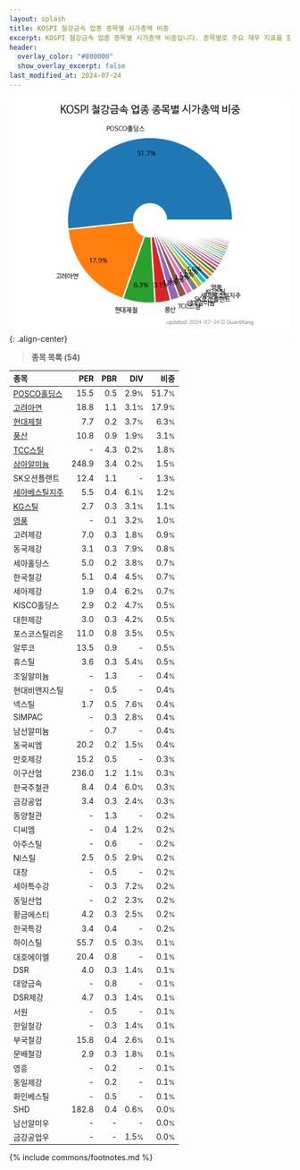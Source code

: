 ```yaml
---
layout: splash
title: KOSPI 철강금속 업종 종목별 시가총액 비중
excerpt: KOSPI 철강금속 업종 종목별 시가총액 비중입니다. 종목별로 주요 재무 지표를 함께 표시합니다.
header:
  overlay_color: "#800000"
  show_overlay_excerpt: false
last_modified_at: 2024-07-24
---
```



![KOSPI 철강금속 업종 종목별 시가총액 비중](/stats/sector/images/kospi_업종_철강금속_종목.png){: .align-center}


> **종목 목록 (54)**<a id="list"></a>

| **종목** | **PER** | **PBR** | **DIV** | **비중** |
| :------- | ------: | ------: | ------: | -------: |
| [POSCO홀딩스](/005490/) | 15.5 | 0.5 | 2.9<small>%</small> | 51.7<small>%</small> |
| [고려아연](/010130/) | 18.8 | 1.1 | 3.1<small>%</small> | 17.9<small>%</small> |
| [현대제철](/004020/) | 7.7 | 0.2 | 3.7<small>%</small> | 6.3<small>%</small> |
| [풍산](/103140/) | 10.8 | 0.9 | 1.9<small>%</small> | 3.1<small>%</small> |
| [TCC스틸](/002710/) | - | 4.3 | 0.2<small>%</small> | 1.8<small>%</small> |
| [삼아알미늄](/006110/) | 248.9 | 3.4 | 0.2<small>%</small> | 1.5<small>%</small> |
| SK오션플랜트 | 12.4 | 1.1 | - | 1.3<small>%</small> |
| [세아베스틸지주](/001430/) | 5.5 | 0.4 | 6.1<small>%</small> | 1.2<small>%</small> |
| [KG스틸](/016380/) | 2.7 | 0.3 | 3.1<small>%</small> | 1.1<small>%</small> |
| [영풍](/000670/) | - | 0.1 | 3.2<small>%</small> | 1.0<small>%</small> |
| 고려제강 | 7.0 | 0.3 | 1.8<small>%</small> | 0.9<small>%</small> |
| 동국제강 | 3.1 | 0.3 | 7.9<small>%</small> | 0.8<small>%</small> |
| 세아홀딩스 | 5.0 | 0.2 | 3.8<small>%</small> | 0.7<small>%</small> |
| 한국철강 | 5.1 | 0.4 | 4.5<small>%</small> | 0.7<small>%</small> |
| 세아제강 | 1.9 | 0.4 | 6.2<small>%</small> | 0.7<small>%</small> |
| KISCO홀딩스 | 2.9 | 0.2 | 4.7<small>%</small> | 0.5<small>%</small> |
| 대한제강 | 3.0 | 0.3 | 4.2<small>%</small> | 0.5<small>%</small> |
| 포스코스틸리온 | 11.0 | 0.8 | 3.5<small>%</small> | 0.5<small>%</small> |
| 알루코 | 13.5 | 0.9 | - | 0.5<small>%</small> |
| 휴스틸 | 3.6 | 0.3 | 5.4<small>%</small> | 0.5<small>%</small> |
| 조일알미늄 | - | 1.3 | - | 0.4<small>%</small> |
| 현대비앤지스틸 | - | 0.5 | - | 0.4<small>%</small> |
| 넥스틸 | 1.7 | 0.5 | 7.6<small>%</small> | 0.4<small>%</small> |
| SIMPAC | - | 0.3 | 2.8<small>%</small> | 0.4<small>%</small> |
| 남선알미늄 | - | 0.7 | - | 0.4<small>%</small> |
| 동국씨엠 | 20.2 | 0.2 | 1.5<small>%</small> | 0.4<small>%</small> |
| 만호제강 | 15.2 | 0.5 | - | 0.3<small>%</small> |
| 이구산업 | 236.0 | 1.2 | 1.1<small>%</small> | 0.3<small>%</small> |
| 한국주철관 | 8.4 | 0.4 | 6.0<small>%</small> | 0.3<small>%</small> |
| 금강공업 | 3.4 | 0.3 | 2.4<small>%</small> | 0.3<small>%</small> |
| 동양철관 | - | 1.3 | - | 0.2<small>%</small> |
| 디씨엠 | - | 0.4 | 1.2<small>%</small> | 0.2<small>%</small> |
| 아주스틸 | - | 0.6 | - | 0.2<small>%</small> |
| NI스틸 | 2.5 | 0.5 | 2.9<small>%</small> | 0.2<small>%</small> |
| 대창 | - | 0.5 | - | 0.2<small>%</small> |
| 세아특수강 | - | 0.3 | 7.2<small>%</small> | 0.2<small>%</small> |
| 동일산업 | - | 0.2 | 2.3<small>%</small> | 0.2<small>%</small> |
| 황금에스티 | 4.2 | 0.3 | 2.5<small>%</small> | 0.2<small>%</small> |
| 한국특강 | 3.4 | 0.4 | - | 0.2<small>%</small> |
| 하이스틸 | 55.7 | 0.5 | 0.3<small>%</small> | 0.1<small>%</small> |
| 대호에이엘 | 20.4 | 0.8 | - | 0.1<small>%</small> |
| DSR | 4.0 | 0.3 | 1.4<small>%</small> | 0.1<small>%</small> |
| 대양금속 | - | 0.8 | - | 0.1<small>%</small> |
| DSR제강 | 4.7 | 0.3 | 1.4<small>%</small> | 0.1<small>%</small> |
| 서원 | - | 0.5 | - | 0.1<small>%</small> |
| 한일철강 | - | 0.3 | 1.4<small>%</small> | 0.1<small>%</small> |
| 부국철강 | 15.8 | 0.4 | 2.6<small>%</small> | 0.1<small>%</small> |
| 문배철강 | 2.9 | 0.3 | 1.8<small>%</small> | 0.1<small>%</small> |
| 영흥 | - | 0.2 | - | 0.1<small>%</small> |
| 동일제강 | - | 0.2 | - | 0.1<small>%</small> |
| 화인베스틸 | - | 0.5 | - | 0.1<small>%</small> |
| SHD | 182.8 | 0.4 | 0.6<small>%</small> | 0.0<small>%</small> |
| 남선알미우 | - | - | - | 0.0<small>%</small> |
| 금강공업우 | - | - | 1.5<small>%</small> | 0.0<small>%</small> |

{% include commons/footnotes.md %}